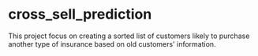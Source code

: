 # cross_sell_prediction
This project focus on creating a sorted list of customers likely to purchase another type of insurance based on old customers' information.
